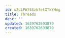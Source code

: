 ```yaml
---
id: wZLLPWfSSzkfetXTkYHmg
title: Threads
desc: ''
updated: 1639762693870
created: 1639762693870
---
```


